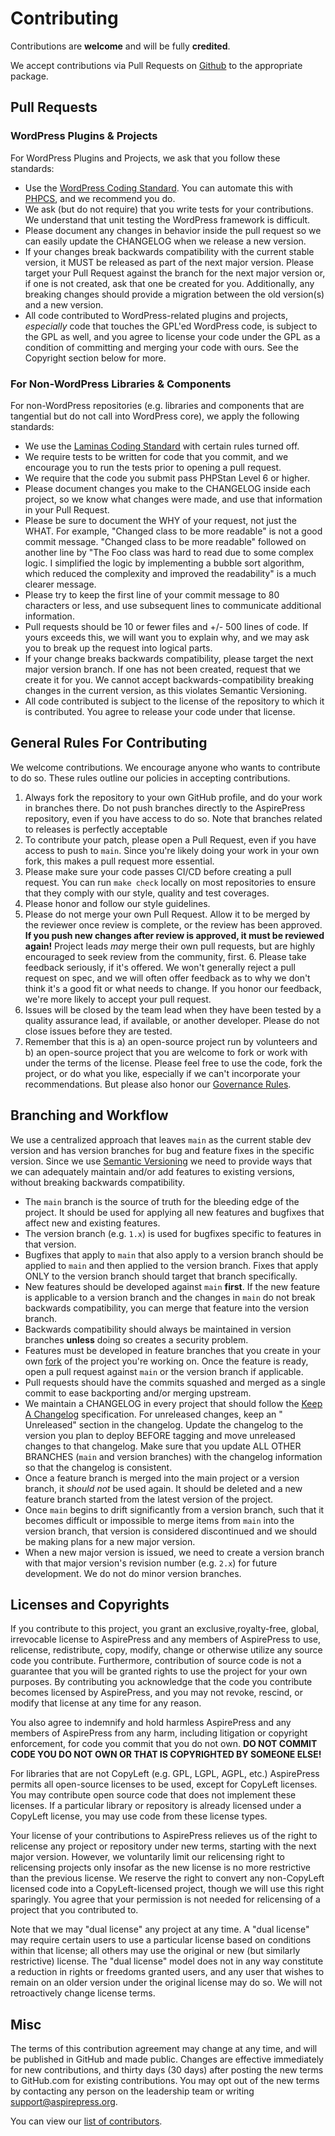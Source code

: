 # Contributing

Contributions are **welcome** and will be fully **credited**.

We accept contributions via Pull Requests on [Github](https://github.com/AspirePress) to the appropriate package.

## Pull Requests

### WordPress Plugins & Projects

For WordPress Plugins and Projects, we ask that you follow these standards:

* Use the [WordPress Coding Standard](https://developer.wordpress.org/coding-standards/wordpress-coding-standards/). You can automate this with [PHPCS](https://github.com/WordPress/WordPress-Coding-Standards), and we recommend you do.
* We ask (but do not require) that you write tests for your contributions. We understand that unit testing the WordPress framework is difficult.
* Please document any changes in behavior inside the pull request so we can easily update the CHANGELOG when we release a new version.
* If your changes break backwards compatibility with the current stable version, it MUST be released as part of the next major version. Please target your Pull Request against the branch for the next major version or, if one is not created, ask that one be created for you. Additionally, any breaking changes should provide a migration between the old version(s) and a new version.
* All code contributed to WordPress-related plugins and projects, *especially* code that touches the GPL'ed WordPress code, is subject to the GPL as well, and you agree to license your code under the GPL as a condition of committing and merging your code with ours. See the Copyright section below for more.

### For Non-WordPress Libraries & Components

For non-WordPress repositories (e.g. libraries and components that are tangential but do not call into WordPress core),
we apply the following standards:

* We use the [Laminas Coding Standard](https://docs.laminas.dev/laminas-coding-standard/) with certain rules turned off.
* We require tests to be written for code that you commit, and we encourage you to run the tests prior to opening a pull request.
* We require that the code you submit pass PHPStan Level 6 or higher.
* Please document changes you make to the CHANGELOG inside each project, so we know what changes were made, and use that information in your Pull Request.
* Please be sure to document the WHY of your request, not just the WHAT. For example, "Changed class to be more readable" is not a good commit message. "Changed class to be more readable" followed on another line by "The Foo class was hard to read due to some complex logic. I simplified the logic by implementing a bubble sort algorithm, which reduced the complexity and improved the readability" is a much clearer message.
* Please try to keep the first line of your commit message to 80 characters or less, and use subsequent lines to communicate additional information.
* Pull requests should be 10 or fewer files and +/- 500 lines of code. If yours exceeds this, we will want you to explain why, and we may ask you to break up the request into logical parts.
* If your change breaks backwards compatibility, please target the next major version branch. If one has not been created, request that we create it for you. We cannot accept backwards-compatibility breaking changes in the current version, as this violates Semantic Versioning.
* All code contributed is subject to the license of the repository to which it is contributed. You agree to release your code under that license.

## General Rules For Contributing

We welcome contributions. We encourage anyone who wants to contribute to do so. These rules outline our policies in
accepting contributions.

1. Always fork the repository to your own GitHub profile, and do your work in branches there. Do not push branches directly to the AspirePress repository, even if you have access to do so. Note that branches related to releases is perfectly acceptable
2. To contribute your patch, please open a Pull Request, even if you have access to push to `main`. Since you're likely doing your work in your own fork, this makes a pull request more essential.
3. Please make sure your code passes CI/CD before creating a pull request. You can run `make check` locally on most repositories to ensure that they comply with our style, quality and test coverages.
4. Please honor and follow our style guidelines.
5. Please do not merge your own Pull Request. Allow it to be merged by the reviewer once review is complete, or the review has been approved. **If you push new changes after review is approved, it must be reviewed again!** Project leads *may* merge their own pull requests, but are highly encouraged to seek review from the community, first. 6. Please take feedback seriously, if it's offered. We won't generally reject a pull request on spec, and we will often offer feedback as to why we don't think it's a good fit or what needs to change. If you honor our feedback, we're more likely to accept your pull request.
6. Issues will be closed by the team lead when they have been tested by a quality assurance lead, if available, or another developer. Please do not close issues before they are tested.
7. Remember that this is a) an open-source project run by volunteers and b) an open-source project that you are welcome to fork or work with under the terms of the license. Please feel free to use the code, fork the project, or do what you like, especially if we can't incorporate your recommendations. But please also honor our [Governance Rules](GOVERNANCE.md).

## Branching and Workflow


We use a centralized approach that leaves `main` as the current stable dev version and has version branches for bug and feature fixes in the specific version. Since we use [Semantic Versioning](https://semver.org/) we need to provide ways that we can adequately maintain and/or add features to existing versions, without breaking backwards compatibility.


* The `main` branch is the source of truth for the bleeding edge of the project. It should be used for applying all new features and bugfixes that affect new and existing features.
* The version branch (e.g. `1.x`) is used for bugfixes specific to features in that version. 
* Bugfixes that apply to `main` that also apply to a version branch should be applied to `main` and then applied to the version branch. Fixes that apply ONLY to the version branch should target that branch specifically.
* New features should be developed against `main` **first**. If the new feature is applicable to a version branch and the changes in `main` do not break backwards compatibility, you can merge that feature into the version branch.
* Backwards compatibility should always be maintained in version branches **unless** doing so creates a security problem.
* Features must be developed in feature branches that you create in your own [fork](https://docs.github.com/en/pull-requests/collaborating-with-pull-requests/working-with-forks/fork-a-repo) of the project you're working on. Once the feature is ready, open a pull request against `main` or the version branch if applicable.
* Pull requests should have the commits squashed and merged as a single commit to ease backporting and/or merging upstream.
* We maintain a CHANGELOG in every project that should follow the [Keep A Changelog](https://keepachangelog.com/en/1.1.0/) specification. For unreleased changes, keep an " Unreleased" section in the changelog. Update the changelog to the version you plan to deploy BEFORE tagging and move unreleased changes to that changelog. Make sure that you update ALL OTHER BRANCHES (`main` and version branches) with the changelog information so that the changelog is consistent.
* Once a feature branch is merged into the main project or a version branch, it *should not* be used again. It should be deleted and a new feature branch started from the latest version of the project.
* Once `main` begins to drift significantly from a version branch, such that it becomes difficult or impossible to merge items from `main` into the version branch, that version is considered discontinued and we should be making plans for a new major version.
* When a new major version is issued, we need to create a version branch with that major version's revision number (e.g. `2.x`) for future development. We do not do minor version branches.

## Licenses and Copyrights


If you contribute to this project, you grant an exclusive,royalty-free, global, irrevocable license to AspirePress and any members of AspirePress to use, relicense, redistribute, copy, modify, change or otherwise utilize any source code you contribute. Furthermore, contribution of source code is not a guarantee that you will be granted rights to use the project for your own purposes. By contributing you acknowledge that the code you contribute becomes licensed by AspirePress, and you may not revoke, rescind, or modify that license at any time for any reason.

You also agree to indemnify and hold harmless AspirePress and any members of AspirePress from any harm, including litigation or copyright enforcement, for code you commit that you do not own. **DO NOT COMMIT CODE YOU DO NOT OWN OR THAT IS COPYRIGHTED BY SOMEONE ELSE!**

For libraries that are not CopyLeft (e.g. GPL, LGPL, AGPL, etc.) AspirePress permits all open-source licenses to be used, except for CopyLeft licenses. You may contribute open source code that does not implement these licenses. If a particular library or repository is already licensed under a CopyLeft license, you may use code from these license types.

Your license of your contributions to AspirePress relieves us of the right to relicense any project or repository under new terms, starting with the next major version. However, we voluntarily limit our relicensing right to relicensing projects only insofar as the new license is no more restrictive than the previous license. We reserve the right to convert any non-CopyLeft licensed code into a CopyLeft-licensed project, though we will use this right sparingly. You agree that your permission is not needed for relicensing of a project that you contributed to.

Note that we may "dual license" any project at any time. A "dual license" may require certain users to use a particular license based on conditions within that license; all others may use the original or new (but similarly restrictive) license. The "dual license" model does not in any way constitute a reduction in rights or freedoms granted users, and any user that wishes to remain on an older version under the original license may do so. We will not retroactively change license terms.


## Misc

The terms of this contribution agreement may change at any time, and will be published in GitHub and made public. Changes are effective immediately for new contributions, and thirty days (30 days) after posting the new terms to GitHub.com for existing contributions. You may opt out of the new terms by contacting any person on the leadership team or writing support@aspirepress.org.

You can view our [list of contributors](CREDITS.md).
